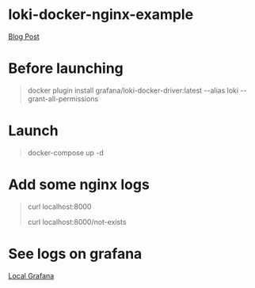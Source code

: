 # loki-docker-nginx-example
[Blog Post](https://blog.ruanbekker.com/blog/2020/08/13/getting-started-on-logging-with-loki-using-docker/)

# Before launching
> docker plugin install grafana/loki-docker-driver:latest --alias loki --grant-all-permissions

# Launch
> docker-compose up -d

# Add some nginx logs
> curl localhost:8000
> 
> curl localhost:8000/not-exists

# See logs on grafana
[Local Grafana](http://localhost:3000)
